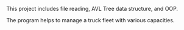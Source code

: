This project includes file reading, AVL Tree data structure, and OOP.

The program helps to manage a truck fleet with various capacities.
